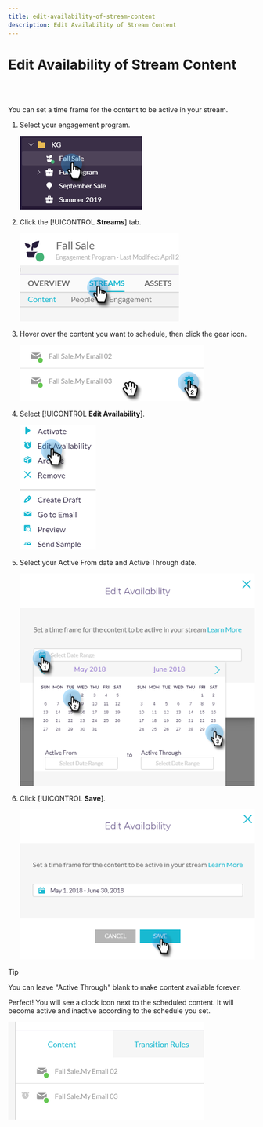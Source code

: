 ```yaml
---
title: edit-availability-of-stream-content
description: Edit Availability of Stream Content
---
```


# Edit Availability of Stream Content

<br>&nbsp;

You can set a time frame for the content to be active in your stream.

1. Select your engagement program.

   ![Image One](/help/sky/assets/engagement-programs/edit-availability-of-stream-content/edit-availability-of-stream-content-1.png)

1. Click the [!UICONTROL **Streams**] tab.

   ![Image Two](/help/sky/assets/engagement-programs/edit-availability-of-stream-content/edit-availability-of-stream-content-2.png)

1. Hover over the content you want to schedule, then click the gear icon.

   ![Image Three](/help/sky/assets/engagement-programs/edit-availability-of-stream-content/edit-availability-of-stream-content-3.png)

1. Select [!UICONTROL **Edit Availability**].

   ![Image Four](/help/sky/assets/engagement-programs/edit-availability-of-stream-content/edit-availability-of-stream-content-4.png)

1. Select your Active From date and Active Through date.

   ![Image Five](/help/sky/assets/engagement-programs/edit-availability-of-stream-content/edit-availability-of-stream-content-5.png)

1. Click [!UICONTROL **Save**].

   ![Image Six](/help/sky/assets/engagement-programs/edit-availability-of-stream-content/edit-availability-of-stream-content-6.png)

>[!TIP]
>
>You can leave "Active Through" blank to make content available forever.

Perfect! You will see a clock icon next to the scheduled content. It will become active and inactive according to the schedule you set.

   ![Image Seven](/help/sky/assets/engagement-programs/edit-availability-of-stream-content/edit-availability-of-stream-content-7.png)